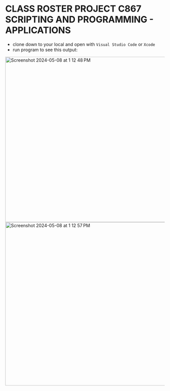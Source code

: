 # CLASS ROSTER PROJECT C867 SCRIPTING AND PROGRAMMING - APPLICATIONS

- clone down to your local and open with `Visual Studio Code` or `Xcode`
- run program to see this output:

<img width="523" alt="Screenshot 2024-05-08 at 1 12 48 PM" src="https://github.com/cagallo/class-roster-wgu/assets/78453792/1c92ed1a-569b-4d54-8bfb-25d20e373dd3">
<img width="517" alt="Screenshot 2024-05-08 at 1 12 57 PM" src="https://github.com/cagallo/class-roster-wgu/assets/78453792/b8553708-050d-4f41-a3c4-28551e756d18">
